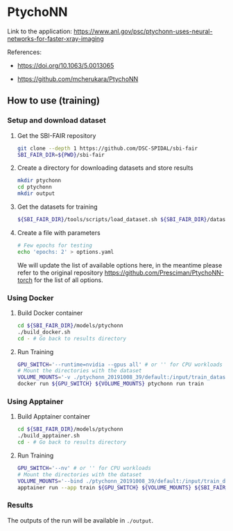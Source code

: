 

# PtychoNN
Link to the application: 
https://www.anl.gov/psc/ptychonn-uses-neural-networks-for-faster-xray-imaging

References: 

- https://doi.org/10.1063/5.0013065

- https://github.com/mcherukara/PtychoNN


## How to use (training)
### Setup and download dataset
1. Get the SBI-FAIR repository 
    ```bash
    git clone --depth 1 https://github.com/DSC-SPIDAL/sbi-fair
    SBI_FAIR_DIR=${PWD}/sbi-fair
    ```

2. Create a directory for downloading datasets and store results
    ```bash
    mkdir ptychonn
    cd ptychonn
    mkdir output
    ```

3. Get the datasets for training

    ```bash
    ${SBI_FAIR_DIR}/tools/scripts/load_dataset.sh ${SBI_FAIR_DIR}/datasets/ptychonn/datasets.yaml ptychonn_20191008_39
    ```
    

4. Create a file with parameters 
    ```bash
    # Few epochs for testing
    echo 'epochs: 2' > options.yaml 
    ```
    We will update the list of available options here, in the meantime please
    refer to the original repository https://github.com/Presciman/PtychoNN-torch for the list of all options.

### Using Docker
1. Build Docker container
    ```bash
    cd ${SBI_FAIR_DIR}/models/ptychonn
    ./build_docker.sh
    cd - # Go back to results directory 
    ```

2. Run Training 
    ```bash
    GPU_SWITCH='--runtime=nvidia --gpus all' # or '' for CPU workloads
    # Mount the directories with the dataset
    VOLUME_MOUNTS='-v ./ptychonn_20191008_39/default:/input/train_dataset -v ./output:/output -v ./options.yaml:/input/options.yaml'
    docker run ${GPU_SWITCH} ${VOLUME_MOUNTS} ptychonn run train
    ```

### Using Apptainer
1. Build Apptainer container
    ```bash
    cd ${SBI_FAIR_DIR}/models/ptychonn
    ./build_apptainer.sh
    cd - # Go back to results directory 
    ```

2. Run Training 
    ```bash
    GPU_SWITCH='--nv' # or '' for CPU workloads
    # Mount the directories with the dataset
    VOLUME_MOUNTS='--bind ./ptychonn_20191008_39/default:/input/train_dataset --bind ./output:/output --bind ./options.yaml:/input/options.yaml'
    apptainer run --app train ${GPU_SWITCH} ${VOLUME_MOUNTS} ${SBI_FAIR_DIR}/models/ptychonn/ptychonn.sif
    ```

### Results
The outputs of the run will be available in `./output`.